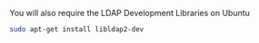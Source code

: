 



You will also require the LDAP Development Libraries 
on Ubuntu
```bash
sudo apt-get install libldap2-dev
```